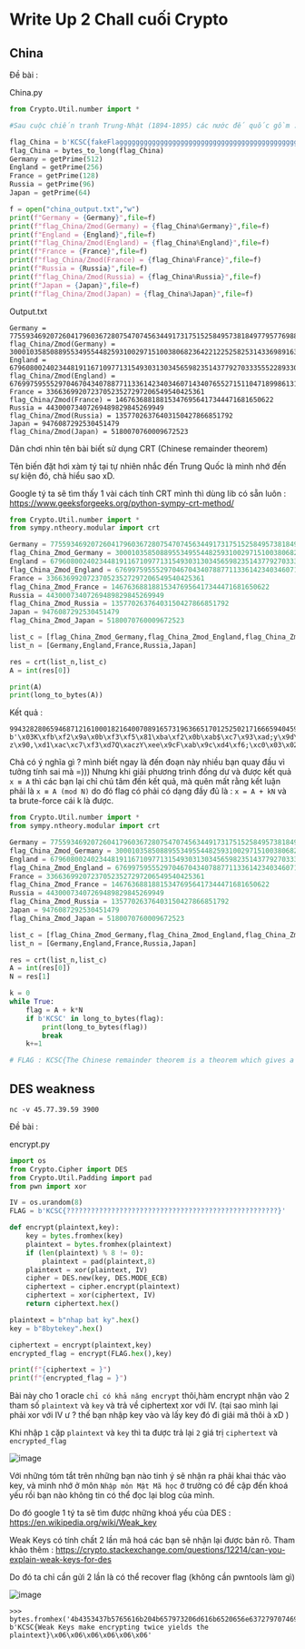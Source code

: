 # Write Up 2 Chall cuối Crypto

## China

Đề bài : 

China.py

```python
from Crypto.Util.number import *

#Sau cuộc chiến tranh Trung-Nhật (1894-1895) các nước đế quốc gồm : Đức, Anh, Pháp, Nga và Nhật bắt đầu xâu xé chiếc bánh ngọt Trung Quốc

flag_China = b'KCSC{fakeFlagggggggggggggggggggggggggggggggggggggggggggggggggggg}'
flag_China = bytes_to_long(flag_China)
Germany = getPrime(512)
England = getPrime(256)
France = getPrime(128)
Russia = getPrime(96)
Japan = getPrime(64)

f = open("china_output.txt","w")
print(f"Germany = {Germany}",file=f)
print(f"flag_China/Zmod(Germany) = {flag_China%Germany}",file=f)
print(f"England = {England}",file=f)
print(f"flag_China/Zmod(England) = {flag_China%England}",file=f)
print(f"France = {France}",file=f)
print(f"flag_China/Zmod(France) = {flag_China%France}",file=f)
print(f"Russia = {Russia}",file=f)
print(f"flag_China/Zmod(Russia) = {flag_China%Russia}",file=f)
print(f"Japan = {Japan}",file=f)
print(f"flag_China/Zmod(Japan) = {flag_China%Japan}",file=f)
```

Output.txt
```
Germany = 7755934692072604179603672807547074563449173175152584957381849779577698815460171372376722062463576748724318022931980110095939489961391460901793769041204559
flag_China/Zmod(Germany) = 3000103585088955349554482593100297151003806823642212252582531433698916399891813017788890750632793185851465149179937174820610538985027691907523706095888024
England = 67960800240234481911671097713154930313034565982351437792703335552289330612393
flag_China/Zmod(England) = 67699759555297046704340788771133614234034607143407655271511047189986131254364
France = 336636992072370523527297206549540425361
flag_China/Zmod(France) = 146763688188153476956417344471681650622
Russia = 44300073407269489829845269949
flag_China/Zmod(Russia) = 13577026376403150427866851792
Japan = 9476087292530451479
flag_China/Zmod(Japan) = 5180070760009672523
```

Dân chơi nhìn tên bài biết sử dụng CRT (Chinese remainder theorem)

Tên biến đặt hơi xàm tý tại tự nhiên nhắc đến Trung Quốc là mình nhớ đến sự kiện đó, chả hiểu sao xD. 

Google tý ta sẽ tìm thấy 1 vài cách tính CRT mình thì dùng lib có sẵn luôn : https://www.geeksforgeeks.org/python-sympy-crt-method/

```python
from Crypto.Util.number import *
from sympy.ntheory.modular import crt

Germany = 7755934692072604179603672807547074563449173175152584957381849779577698815460171372376722062463576748724318022931980110095939489961391460901793769041204559
flag_China_Zmod_Germany = 3000103585088955349554482593100297151003806823642212252582531433698916399891813017788890750632793185851465149179937174820610538985027691907523706095888024
England = 67960800240234481911671097713154930313034565982351437792703335552289330612393
flag_China_Zmod_England = 67699759555297046704340788771133614234034607143407655271511047189986131254364
France = 336636992072370523527297206549540425361
flag_China_Zmod_France = 146763688188153476956417344471681650622
Russia = 44300073407269489829845269949
flag_China_Zmod_Russia = 13577026376403150427866851792
Japan = 9476087292530451479
flag_China_Zmod_Japan = 5180070760009672523

list_c = [flag_China_Zmod_Germany,flag_China_Zmod_England,flag_China_Zmod_France,flag_China_Zmod_Russia,flag_China_Zmod_Japan]
list_n = [Germany,England,France,Russia,Japan]

res = crt(list_n,list_c)
A = int(res[0])

print(A)
print(long_to_bytes(A))
```

Kết quả : 
```
9943282806594687121610001821640070891657319636651701252502171666594045914252483428817421015707261247376407766488220193668298132717925201169682092768570283668000684485923982848585002985045226791518906396499985298653845920863797237814459404445960827470693742134115718370545422644803342410265201805336943824708920624097
b'\x03K\xfb\xf2\x9a\x0b\xf3\xf5\x81\xba\xf2\x0b\xab$\xc7\x93\xad;y\x9d\x14\xee2\xe2 z\x90,\xd1\xac\xc7\xf3\xd7Q\xaczY\xee\x9cF\xab\x9c\xd4\xf6;\xc0\x03\x02\x00\x93\x04\x902R{v\x01V\xdcc\xb4#\x11\xa3\x9c\xb7\xdd2c\xef3,w\xa3,\x1b\xed\x0b\x1c0\xf6\x8e\xcerE\xf3\xdaa\x8aC\x1a\x95\xf0\xd6\t53&\xadO\xc3\x10\x90}>R\xa5>I\xcc;\xffgw\x90+>z\xf9\xaeO\x9e\x99\x10/h\xad\xe9J\xd3C\xe1'
```

Chả có ý nghĩa gì ? mình biết ngay là đến đoạn này nhiều bạn quay đầu vì tưởng tính sai mà =))) Nhưng khi giải phương trình đồng dư và được kết quả ` x ≡ A ` thì các bạn lại chỉ chú tâm đến kết quả,
mà quên mất rằng kết luận phải là ` x ≡ A (mod N) ` do đó flag có phải có dạng đầy đủ là : ` x = A + kN ` và ta brute-force cái k là được.

```python
from Crypto.Util.number import *
from sympy.ntheory.modular import crt

Germany = 7755934692072604179603672807547074563449173175152584957381849779577698815460171372376722062463576748724318022931980110095939489961391460901793769041204559
flag_China_Zmod_Germany = 3000103585088955349554482593100297151003806823642212252582531433698916399891813017788890750632793185851465149179937174820610538985027691907523706095888024
England = 67960800240234481911671097713154930313034565982351437792703335552289330612393
flag_China_Zmod_England = 67699759555297046704340788771133614234034607143407655271511047189986131254364
France = 336636992072370523527297206549540425361
flag_China_Zmod_France = 146763688188153476956417344471681650622
Russia = 44300073407269489829845269949
flag_China_Zmod_Russia = 13577026376403150427866851792
Japan = 9476087292530451479
flag_China_Zmod_Japan = 5180070760009672523

list_c = [flag_China_Zmod_Germany,flag_China_Zmod_England,flag_China_Zmod_France,flag_China_Zmod_Russia,flag_China_Zmod_Japan]
list_n = [Germany,England,France,Russia,Japan]

res = crt(list_n,list_c)
A = int(res[0])
N = res[1]

k = 0
while True:
    flag = A + k*N
    if b'KCSC' in long_to_bytes(flag):
        print(long_to_bytes(flag))
        break
    k+=1

# FLAG : KCSC{The Chinese remainder theorem is a theorem which gives a unique solution to simultaneous linear congruences with coprime moduli}
```

## DES weakness

`nc -v 45.77.39.59 3900`

Đề bài : 

encrypt.py

```python
import os
from Crypto.Cipher import DES
from Crypto.Util.Padding import pad
from pwn import xor

IV = os.urandom(8)
FLAG = b'KCSC{????????????????????????????????????????????????????}'

def encrypt(plaintext,key):
    key = bytes.fromhex(key)
    plaintext = bytes.fromhex(plaintext)
    if (len(plaintext) % 8 != 0):
        plaintext = pad(plaintext,8)
    plaintext = xor(plaintext, IV)
    cipher = DES.new(key, DES.MODE_ECB)
    ciphertext = cipher.encrypt(plaintext)
    ciphertext = xor(ciphertext, IV)
    return ciphertext.hex()

plaintext = b"nhap bat ky".hex()
key = b"8bytekey".hex()

ciphertext = encrypt(plaintext,key)
encrypted_flag = encrypt(FLAG.hex(),key)

print(f"{ciphertext = }")
print(f"{encrypted_flag = }")
```

Bài này cho 1 oracle `chỉ có khả năng encrypt` thôi,hàm encrypt nhận vào 2 tham số `plaintext` và `key` và trả về ciphertext xor với IV. (tại sao mình lại phải xor với IV ư ? thế bạn nhập key vào và lấy key đó đi giải mã thôi à xD )

Khi nhập `1` cặp `plaintext` và `key` thì ta được trả lại `2` giá trị `ciphertext` và `encrypted_flag` 

![image](https://user-images.githubusercontent.com/72289126/151827253-f416e5bc-f093-4a0f-ae3d-9b342c444c09.png)

Với những tóm tắt trên những bạn nào tinh ý sẽ nhận ra phải khai thác vào key, và mình nhớ ở môn `Nhập môn Mật Mã học` ở trường có đề cập đến khoá yếu rồi bạn nào không tin có thể đọc lại blog của mình.

Do đó google 1 tý ta sẽ tìm được những khoá yếu của DES : https://en.wikipedia.org/wiki/Weak_key

Weak Keys có tính chất 2 lần mã hoá các bạn sẽ nhận lại được bản rõ. Tham khảo thêm : https://crypto.stackexchange.com/questions/12214/can-you-explain-weak-keys-for-des

Do đó ta chỉ cần gửi 2 lần là có thể recover flag (không cần pwntools làm gì)

![image](https://user-images.githubusercontent.com/72289126/151830163-b339f2e2-2794-4bdc-a502-c8c129ea1090.png)

```
>>> bytes.fromhex('4b4353437b5765616b204b657973206d616b6520656e6372797074696e67207477696365207969656c64732074686520706c61696e746578747d060606060606')
b'KCSC{Weak Keys make encrypting twice yields the plaintext}\x06\x06\x06\x06\x06\x06'
```
